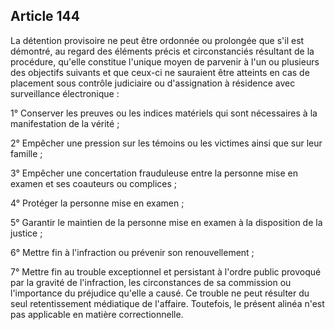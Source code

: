 Article 144
----
La détention provisoire ne peut être ordonnée ou prolongée que s'il est
démontré, au regard des éléments précis et circonstanciés résultant de la
procédure, qu'elle constitue l'unique moyen de parvenir à l'un ou plusieurs des
objectifs suivants et que ceux-ci ne sauraient être atteints en cas de placement
sous contrôle judiciaire ou d'assignation à résidence avec surveillance
électronique :

1° Conserver les preuves ou les indices matériels qui sont nécessaires à la
manifestation de la vérité ;

2° Empêcher une pression sur les témoins ou les victimes ainsi que sur leur
famille ;

3° Empêcher une concertation frauduleuse entre la personne mise en examen et ses
coauteurs ou complices ;

4° Protéger la personne mise en examen ;

5° Garantir le maintien de la personne mise en examen à la disposition de la
justice ;

6° Mettre fin à l'infraction ou prévenir son renouvellement ;

7° Mettre fin au trouble exceptionnel et persistant à l'ordre public provoqué
par la gravité de l'infraction, les circonstances de sa commission ou
l'importance du préjudice qu'elle a causé. Ce trouble ne peut résulter du seul
retentissement médiatique de l'affaire. Toutefois, le présent alinéa n'est pas
applicable en matière correctionnelle.
